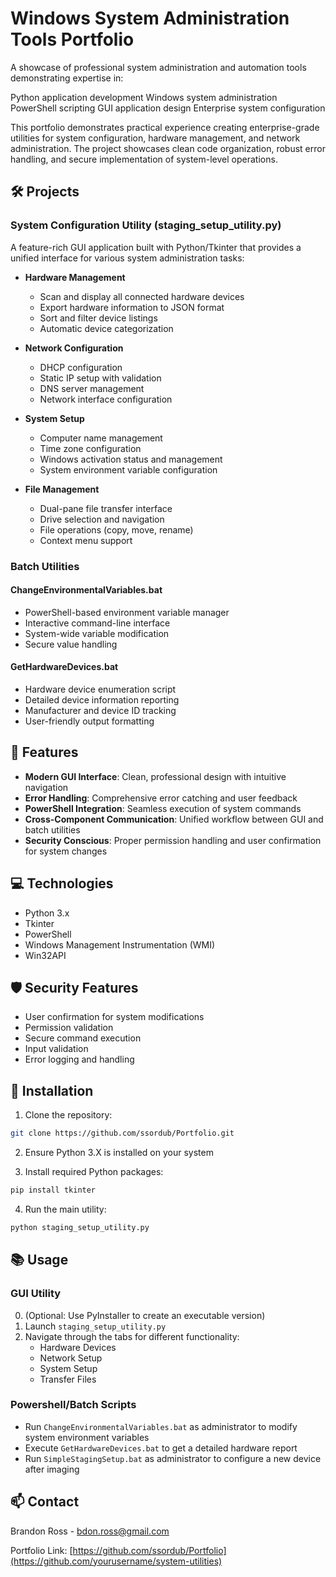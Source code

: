 # Windows System Administration Tools Portfolio

A showcase of professional system administration and automation tools demonstrating expertise in:

Python application development
Windows system administration
PowerShell scripting
GUI application design
Enterprise system configuration

This portfolio demonstrates practical experience creating enterprise-grade utilities for system configuration, hardware management, and network administration. The project showcases clean code organization, robust error handling, and secure implementation of system-level operations.

## 🛠️ Projects

### System Configuration Utility (staging_setup_utility.py)

A feature-rich GUI application built with Python/Tkinter that provides a unified interface for various system administration tasks:

- **Hardware Management**
  - Scan and display all connected hardware devices
  - Export hardware information to JSON format
  - Sort and filter device listings
  - Automatic device categorization

- **Network Configuration**
  - DHCP configuration
  - Static IP setup with validation
  - DNS server management
  - Network interface configuration

- **System Setup**
  - Computer name management
  - Time zone configuration
  - Windows activation status and management
  - System environment variable configuration

- **File Management**
  - Dual-pane file transfer interface
  - Drive selection and navigation
  - File operations (copy, move, rename)
  - Context menu support

### Batch Utilities

#### ChangeEnvironmentalVariables.bat
- PowerShell-based environment variable manager
- Interactive command-line interface
- System-wide variable modification
- Secure value handling

#### GetHardwareDevices.bat
- Hardware device enumeration script
- Detailed device information reporting
- Manufacturer and device ID tracking
- User-friendly output formatting

## 🚀 Features

- **Modern GUI Interface**: Clean, professional design with intuitive navigation
- **Error Handling**: Comprehensive error catching and user feedback
- **PowerShell Integration**: Seamless execution of system commands
- **Cross-Component Communication**: Unified workflow between GUI and batch utilities
- **Security Conscious**: Proper permission handling and user confirmation for system changes

## 💻 Technologies

- Python 3.x
- Tkinter
- PowerShell
- Windows Management Instrumentation (WMI)
- Win32API

## 🛡️ Security Features

- User confirmation for system modifications
- Permission validation
- Secure command execution
- Input validation
- Error logging and handling

## 🔧 Installation

1. Clone the repository:
```bash
git clone https://github.com/ssordub/Portfolio.git
```

2. Ensure Python 3.X is installed on your system

3. Install required Python packages:
```bash
pip install tkinter
```

4. Run the main utility:
```bash
python staging_setup_utility.py
```

## 📚 Usage

### GUI Utility
0. (Optional: Use PyInstaller to create an executable version)
1. Launch `staging_setup_utility.py`
2. Navigate through the tabs for different functionality:
   - Hardware Devices
   - Network Setup
   - System Setup
   - Transfer Files

### Powershell/Batch Scripts

- Run `ChangeEnvironmentalVariables.bat` as administrator to modify system environment variables
- Execute `GetHardwareDevices.bat` to get a detailed hardware report
- Run `SimpleStagingSetup.bat` as administrator to configure a new device after imaging

## 📫 Contact

Brandon Ross - bdon.ross@gmail.com

Portfolio Link: [https://github.com/ssordub/Portfolio](https://github.com/yourusername/system-utilities)
